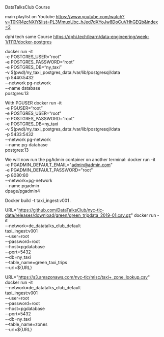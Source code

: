 DataTalksClub Course 


main playlist on Youtube
https://www.youtube.com/watch?v=T0KR4zcNXIY&list=PL3MmuxUbc_hJed7dXYoJw8DoCuVHhGEQb&index=2

dphi tech same Course 
https://dphi.tech/learn/data-engineering/week-1/1113/docker-postgres


docker run -it \
	-e POSTGRES_USER=“root” \
	-e POSTGRES_PASSWORD=“root” \
	-e POSTGRES_DB=“ny_taxi” \
	-v $(pwd)/ny_taxi_postgres_data:/var/lib/postgresql/data \
	-p 5440:5432 \
	--network pg-network \
	--name database \
	postgres:13  

With PGUSER 
docker run -it \
	-e PGUSER=“root”\
	-e POSTGRES_USER=“root” \
	-e POSTGRES_PASSWORD=“root” \
	-e POSTGRES_DB=ny_taxi \
	-v $(pwd)/ny_taxi_postgres_data:/var/lib/postgresql/data \
	-p 5433:5432 \
	--network pg-network \
   	--name pg-database \
	postgres:13  

We will now run the pgAdmin container on another terminal:
docker run -it \
    -e PGADMIN_DEFAULT_EMAIL="admin@admin.com" \
    -e PGADMIN_DEFAULT_PASSWORD="root" \
    -p 8080:80 \
    --network=pg-network \
    --name pgadmin \
    dpage/pgadmin4

Docker build -t taxi_ingest:v001 .

URL="https://github.com/DataTalksClub/nyc-tlc-data/releases/download/green/green_tripdata_2019-01.csv.gz"
docker run -it \
--network=de_datatalks_club_default \
  taxi_ingest:v001 \
    --user=root \
    --password=root \
    --host=pgdatabase \
    --port=5432 \
    --db=ny_taxi \
    --table_name=green_taxi_trips \
    --url=${URL}

URL="https://s3.amazonaws.com/nyc-tlc/misc/taxi+_zone_lookup.csv"
docker run -it \
--network=de_datatalks_club_default \
  taxi_ingest:v001 \
    --user=root \
    --password=root \
    --host=pgdatabase \
    --port=5432 \
    --db=ny_taxi \
    --table_name=zones \
    --url=${URL}

